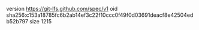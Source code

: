 version https://git-lfs.github.com/spec/v1
oid sha256:c153a18785fc6b2ab14ef3c22f10ccc0f49f0d03691deacf8e42504edb52b797
size 1215
